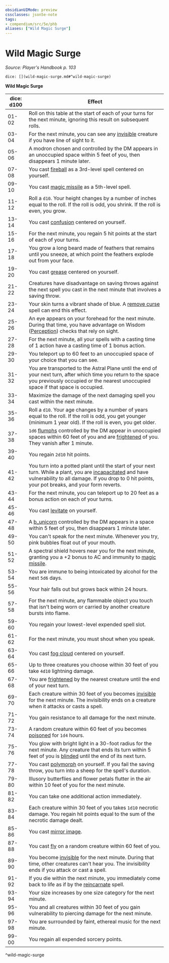 ```yaml
---
obsidianUIMode: preview
cssclasses: json5e-note
tags:
- compendium/src/5e/phb
aliases: ["Wild Magic Surge"]
---
```

# Wild Magic Surge
*Source: Player's Handbook p. 103* 

`dice: [](wild-magic-surge.md#^wild-magic-surge)`

**Wild Magic Surge**

| dice: d100 | Effect |
|------------|--------|
| 01-02 | Roll on this table at the start of each of your turns for the next minute, ignoring this result on subsequent rolls. |
| 03-04 | For the next minute, you can see any [invisible](_conditions.md#invisible) creature if you have line of sight to it. |
| 05-06 | A modron chosen and controlled by the DM appears in an unoccupied space within 5 feet of you, then disappears 1 minute later. |
| 07-08 | You cast [fireball](fireball.md) as a 3rd-level spell centered on yourself. |
| 09-10 | You cast [magic missile](magic-missile.md) as a 5th-level spell. |
| 11-12 | Roll a `d10`. Your height changes by a number of inches equal to the roll. If the roll is odd, you shrink. If the roll is even, you grow. |
| 13-14 | You cast [confusion](confusion.md) centered on yourself. |
| 15-16 | For the next minute, you regain 5 hit points at the start of each of your turns. |
| 17-18 | You grow a long beard made of feathers that remains until you sneeze, at which point the feathers explode out from your face. |
| 19-20 | You cast [grease](grease.md) centered on yourself. |
| 21-22 | Creatures have disadvantage on saving throws against the next spell you cast in the next minute that involves a saving throw. |
| 23-24 | Your skin turns a vibrant shade of blue. A [remove curse](remove-curse.md) spell can end this effect. |
| 25-26 | An eye appears on your forehead for the next minute. During that time, you have advantage on Wisdom ([Perception](_skills.md#Perception)) checks that rely on sight. |
| 27-28 | For the next minute, all your spells with a casting time of 1 action have a casting time of 1 bonus action. |
| 29-30 | You teleport up to 60 feet to an unoccupied space of your choice that you can see. |
| 31-32 | You are transported to the Astral Plane until the end of your next turn, after which time you return to the space you previously occupied or the nearest unoccupied space if that space is occupied. |
| 33-34 | Maximize the damage of the next damaging spell you cast within the next minute. |
| 35-36 | Roll a `d10`. Your age changes by a number of years equal to the roll. If the roll is odd, you get younger (minimum 1 year old). If the roll is even, you get older. |
| 37-38 | `1d6` [flumphs](b_flumph.md) controlled by the DM appear in unoccupied spaces within 60 feet of you and are [frightened](_conditions.md#frightened) of you. They vanish after 1 minute. |
| 39-40 | You regain `2d10` hit points. |
| 41-42 | You turn into a potted plant until the start of your next turn. While a plant, you are [incapacitated](_conditions.md#incapacitated) and have vulnerability to all damage. If you drop to 0 hit points, your pot breaks, and your form reverts. |
| 43-44 | For the next minute, you can teleport up to 20 feet as a bonus action on each of your turns. |
| 45-46 | You cast [levitate](levitate.md) on yourself. |
| 47-48 | A [b_unicorn](2.%20GM%20Tools/5eTools%20Compendium%20&%20Rules/z_compendium/bestiary/celestial/b_unicorn.md) controlled by the DM appears in a space within 5 feet of you, then disappears 1 minute later. |
| 49-50 | You can't speak for the next minute. Whenever you try, pink bubbles float out of your mouth. |
| 51-52 | A spectral shield hovers near you for the next minute, granting you a +2 bonus to AC and immunity to [magic missile](magic-missile.md). |
| 53-54 | You are immune to being intoxicated by alcohol for the next `5d6` days. |
| 55-56 | Your hair falls out but grows back within 24 hours. |
| 57-58 | For the next minute, any flammable object you touch that isn't being worn or carried by another creature bursts into flame. |
| 59-60 | You regain your lowest-level expended spell slot. |
| 61-62 | For the next minute, you must shout when you speak. |
| 63-64 | You cast [fog cloud](fog-cloud.md) centered on yourself. |
| 65-66 | Up to three creatures you choose within 30 feet of you take `4d10` lightning damage. |
| 67-68 | You are [frightened](_conditions.md#frightened) by the nearest creature until the end of your next turn. |
| 69-70 | Each creature within 30 feet of you becomes [invisible](_conditions.md#invisible) for the next minute. The invisibility ends on a creature when it attacks or casts a spell. |
| 71-72 | You gain resistance to all damage for the next minute. |
| 73-74 | A random creature within 60 feet of you becomes [poisoned](_conditions.md#poisoned) for `1d4` hours. |
| 75-76 | You glow with bright light in a 30-foot radius for the next minute. Any creature that ends its turn within 5 feet of you is [blinded](_conditions.md#blinded) until the end of its next turn. |
| 77-78 | You cast [polymorph](polymorph.md) on yourself. If you fail the saving throw, you turn into a sheep for the spell's duration. |
| 79-80 | Illusory butterflies and flower petals flutter in the air within 10 feet of you for the next minute. |
| 81-82 | You can take one additional action immediately. |
| 83-84 | Each creature within 30 feet of you takes `1d10` necrotic damage. You regain hit points equal to the sum of the necrotic damage dealt. |
| 85-86 | You cast [mirror image](mirror-image.md). |
| 87-88 | You cast [fly](fly.md) on a random creature within 60 feet of you. |
| 89-90 | You become [invisible](_conditions.md#invisible) for the next minute. During that time, other creatures can't hear you. The invisibility ends if you attack or cast a spell. |
| 91-92 | If you die within the next minute, you immediately come back to life as if by the [reincarnate](reincarnate.md) spell. |
| 93-94 | Your size increases by one size category for the next minute. |
| 95-96 | You and all creatures within 30 feet of you gain vulnerability to piercing damage for the next minute. |
| 97-98 | You are surrounded by faint, ethereal music for the next minute. |
| 99-00 | You regain all expended sorcery points. |
^wild-magic-surge